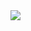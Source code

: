<img align="right" src="https://github-readme-stats.vercel.app/api?username=lurendie&show_icons=true">
